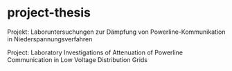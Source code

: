 # project-thesis

Projekt: Laboruntersuchungen zur Dämpfung von Powerline-Kommunikation in Niederspannungsverfahren

Project: Laboratory Investigations of Attenuation of Powerline Communication in Low Voltage Distribution Grids
